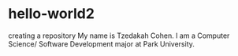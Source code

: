 # hello-world2
creating a repository
My name is Tzedakah Cohen. I am a Computer Science/ Software Development major at Park University. 
